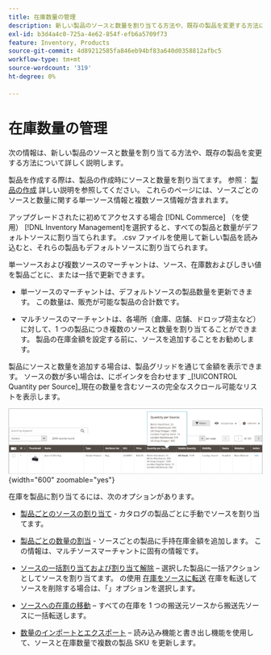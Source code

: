 ```yaml
---
title: 在庫数量の管理
description: 新しい製品のソースと数量を割り当てる方法や、既存の製品を変更する方法について説明します。
exl-id: b3d4a4c0-725a-4e62-854f-efb6a5709f73
feature: Inventory, Products
source-git-commit: 4d89212585fa846eb94bf83a640d0358812afbc5
workflow-type: tm+mt
source-wordcount: '319'
ht-degree: 0%

---
```


# 在庫数量の管理

次の情報は、新しい製品のソースと数量を割り当てる方法や、既存の製品を変更する方法について詳しく説明します。

製品を作成する際は、製品の作成時にソースと数量を割り当てます。 参照： [製品の作成](../catalog/product-create.md) 詳しい説明を参照してください。 これらのページには、ソースごとのソースと数量に関する単一ソース情報と複数ソース情報が含まれます。

アップグレードされたに初めてアクセスする場合 [!DNL Commerce] （を使用） [!DNL Inventory Management]を選択すると、すべての製品と数量がデフォルトソースに割り当てられます。 .csv ファイルを使用して新しい製品を読み込むと、それらの製品もデフォルトソースに割り当てられます。

単一ソースおよび複数ソースのマーチャントは、ソース、在庫数およびしきい値を製品ごとに、または一括で更新できます。

- 単一ソースのマーチャントは、デフォルトソースの製品数量を更新できます。 この数量は、販売が可能な製品の合計数です。

- マルチソースのマーチャントは、各場所（倉庫、店舗、ドロップ荷主など）に対して、1 つの製品につき複数のソースと数量を割り当てることができます。 製品の在庫金額を設定する前に、ソースを追加することをお勧めします。

製品にソースと数量を追加する場合は、製品グリッドを通じて金額を表示できます。 ソースの数が多い場合は、にポインタを合わせます _[!UICONTROL Quantity per Source]_現在の数量を含むソースの完全なスクロール可能なリストを表示します。

![ソースごとの製品数量](assets/inventory-product-quantity.png){width="600" zoomable="yes"}

在庫を製品に割り当てるには、次のオプションがあります。

- [製品ごとのソースの割り当て](sources-assign-per-product.md) - カタログの製品ごとに手動でソースを割り当てます。

- [製品ごとの数量の割当](quantities-assign-per-product.md) - ソースごとの製品に手持在庫金額を追加します。 この情報は、マルチソースマーチャントに固有の情報です。

- [ソースの一括割り当ておよび割り当て解除](bulk-assignment.md)  – 選択した製品に一括アクションとしてソースを割り当てます。 の使用 [在庫をソースに転送](inventory-transfer.md) 在庫を転送してソースを削除する場合は、「」オプションを選択します。

- [ソースへの在庫の移動](inventory-transfer.md)  – すべての在庫を 1 つの搬送元ソースから搬送先ソースに一括転送します。

- [数量のインポートとエクスポート](inventory-import-export.md)  – 読み込み機能と書き出し機能を使用して、ソースと在庫数量で複数の製品 SKU を更新します。
